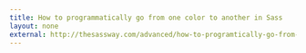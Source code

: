 ```yaml
---
title: How to programmatically go from one color to another in Sass
layout: none
external: http://thesassway.com/advanced/how-to-programtically-go-from-one-color-to-another-in-sass
---
```

